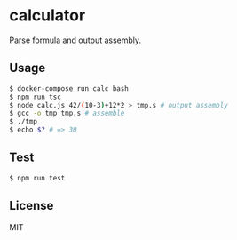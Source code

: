 # calculator

Parse formula and output assembly.

## Usage

```bash
$ docker-compose run calc bash
$ npm run tsc
$ node calc.js 42/(10-3)+12*2 > tmp.s # output assembly
$ gcc -o tmp tmp.s # assemble
$ ./tmp
$ echo $? # => 30
```

## Test

```bash
$ npm run test
```

## License

MIT
